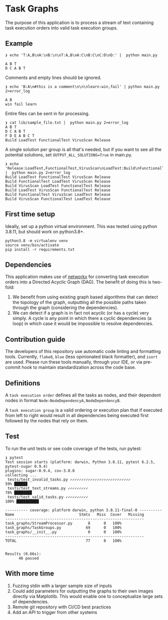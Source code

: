 # Task Graphs

The purpose of this application is to process a stream of text containing task execution orders into valid task execution groups.

## Example

    ❯ echo 'T:A,B\nA:\nB:\n\nT:A,B\nA:C\nB:C\nC:D\nD:' |  python main.py

    A B T
    D C A B T

Comments and empty lines should be ignored.

    ❯ echo 'B:A\n#this is a comment\n\n\nlearn:win,fail' | python main.py 2>error_log

    A B
    win fail learn

Entire files can be sent in for processing.

    ❯ cat lib/sample_file.txt |  python main.py 2>error_log                         
    A B T
    D C A B T
    F D E A B C T
    Build LoadTest FunctionalTest VirusScan Release

A single solution per group is all that's needed, but if you want to see all the potential solutions, set `OUTPUT_ALL_SOLUTIONS=True` in main.py.

    ❯ echo 'Release:LoadTest,FunctionalTest,VirusScan\nLoadTest:Build\nFunctionalTest:Build\nVirusScan:Build\nBuild:' |  python main.py 2>error_log 
    Build LoadTest FunctionalTest VirusScan Release
    Build FunctionalTest LoadTest VirusScan Release
    Build VirusScan LoadTest FunctionalTest Release
    Build LoadTest VirusScan FunctionalTest Release
    Build FunctionalTest VirusScan LoadTest Release
    Build VirusScan FunctionalTest LoadTest Release

## First time setup

Ideally, set up a python virtual environment.  This was tested using python 3.8.11, but should work on python3.8+.

    python3.8 -m virtualenv venv
    source venv/bin/activate
    pip install -r requirements.txt

## Dependencies

This application makes use of [networkx](https://networkx.org/) for converting task execution orders into a Directed Acyclic Graph (DAG).  The benefit of doing this is two-fold:

1.  We benefit from using existing graph based algorithms that can detect the topology of the graph, outputting all the possible paths taken through the graph (considering the dependencies).
2.  We can detect if a graph is in fact not acyclic (or has a cycle) very simply.  A cycle is any point in which there a cyclic dependencies (a loop) in which case it would be impossible to resolve dependencies.

## Contribution guide

The developers of this repository use automatic code linting and formatting tools.  Currently, `flake8`, `blue` (less opinionated black formatter), and `isort` are used.  Please run these tools manually, through your IDE, or via pre-commit hook to maintain standardization across the code base.

## Definitions

A `task execution order` defines all the tasks as nodes, and their dependent nodes in format `Node:NodeDependencyA,NodeDependencyB`.

A `task execution group` is a valid ordering or execution plan that if executed from left to right would result in all dependencies being executed first followed by the nodes that rely on them.

## Test

To run the unit tests or see code coverage of the tests, run pytest:

    ❯ pytest
    Test session starts (platform: darwin, Python 3.8.11, pytest 6.2.5, pytest-sugar 0.9.4)
    plugins: sugar-0.9.4, cov-3.0.0
    collecting ... 
     tests/test_invalid_tasks.py ✓✓✓✓✓✓✓✓✓✓✓✓✓✓✓✓✓✓✓✓✓✓✓✓✓✓✓                                                                                                                                                     59% █████▉    
     tests/test_text_streams.py ✓✓✓✓✓✓✓✓✓                                                                                                                                                                        78% ███████▉  
     tests/test_valid_tasks.py ✓✓✓✓✓✓✓✓✓✓                                                                                                                                                                       100% ██████████

    ---------- coverage: platform darwin, python 3.8.11-final-0 ----------
    Name                             Stmts   Miss  Cover   Missing
    --------------------------------------------------------------
    task_graphs/StreamProcessor.py       8      0   100%
    task_graphs/TaskGroups.py           69      0   100%
    task_graphs/__init__.py              0      0   100%
    --------------------------------------------------------------
    TOTAL                               77      0   100%


    Results (0.66s):
          46 passed

## With more time

1.  Fuzzing stdin with a larger sample size of inputs
2.  Could add parameters for outputting the graphs to their own images directly via Matplotlib.  This would enable one to conceptualize large sets of dependencies.
3.  Remote git repository with CI/CD best practices
4.  Add an API to trigger from other systems

